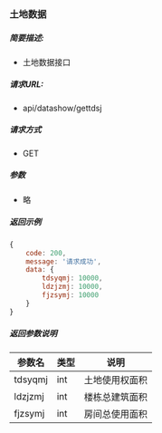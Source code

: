 ### 土地数据

##### 简要描述:

- 土地数据接口

##### 请求URL:

- api/datashow/gettdsj

##### 请求方式

- GET

##### 参数

- 略

##### 返回示例

``` javascript
{
    code: 200,
    message: '请求成功',
    data: {
        tdsyqmj: 10000,
        ldzjzmj: 10000,
        fjzsymj: 10000
    }
}
```

##### 返回参数说明

|  参数名   |  类型  | 说明  |
|  ----  | ----  | ----  |
| tdsyqmj | int | 土地使用权面积 |
| ldzjzmj | int | 楼栋总建筑面积 |
| fjzsymj | int | 房间总使用面积 |